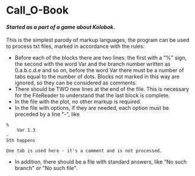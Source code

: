 # Call_O-Book
#### _Started as a part of a game about Kolobok_.
This is the simplest parody of markup languages,
the program can be used to process txt files,
marked in accordance with the rules:
 - Before each of the blocks there are two lines: 
	the first with a "%" sign, the second with the word Var 
	and the branch number written as 0.a.b.c.d.e and so on, 
	before the word Var there must be a number of tabs 
	equal to the number of dots. Blocks 
	not marked in this way are ignored, 
	so they can be considered as comments.
 - There should be TWO new lines 
	at the end of the file. This is necessary 
	for the FileReader to understand that 
	the last block is complete.
 - In the file with the plot, no other markup is required.
 - In the file with options, if they are needed, 
	each option must be preceded by a line "-", like
```
%
	Var 1.3
-
Sth happens

One tab is used here - it's a comment and is not processed. 
```

 - In addition, there should be a file with standard answers,
like "No such branch" or "No such file".
